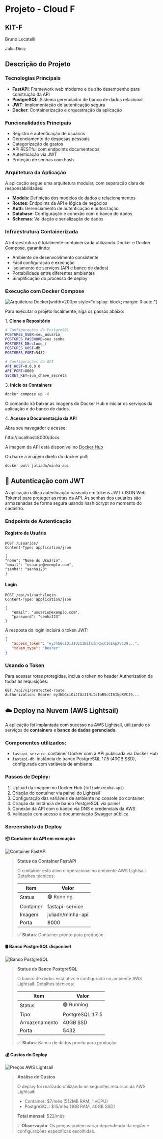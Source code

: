 # **Projeto - Cloud F**

## KIT-F

Bruno Locatelli

Julia Diniz

## **Descrição do Projeto**

### **Tecnologias Principais**

- **FastAPI**: Framework web moderno e de alto desempenho para construção da API
- **PostgreSQL**: Sistema gerenciador de banco de dados relacional
- **JWT**: Implementação de autenticação segura
- **Docker**: Containerização e orquestração da aplicação

###  **Funcionalidades Principais**

- Registro e autenticação de usuários
- Gerenciamento de despesas pessoais
- Categorização de gastos
- API RESTful com endpoints documentados
- Autenticação via JWT
- Proteção de senhas com hash

###  **Arquitetura da Aplicação**

A aplicação segue uma arquitetura modular, com separação clara de responsabilidades:

- **Models**: Definição dos modelos de dados e relacionamentos
- **Routes**: Endpoints da API e lógica de negócios
- **Auth**: Gerenciamento de autenticação e autorização
- **Database**: Configuração e conexão com o banco de dados
- **Schemas**: Validação e serialização de dados

###  **Infraestrutura Containerizada**

A infraestrutura é totalmente containerizada utilizando Docker e Docker Compose, garantindo:

- Ambiente de desenvolvimento consistente
- Fácil configuração e execução
- Isolamento de serviços (API e banco de dados)
- Portabilidade entre diferentes ambientes
- Simplificação do processo de deploy


### **Execução com Docker Compose**
![Arquitetura Docker](docker.png){width=200px style="display: block; margin: 0 auto;"}

Para executar o projeto localmente, siga os passos abaixo:

1\. **Clone o Repositório**
```bash
# Configurações do PostgreSQL
POSTGRES_USER=seu_usuario
POSTGRES_PASSWORD=sua_senha
POSTGRES_DB=cloud_f
POSTGRES_HOST=db
POSTGRES_PORT=5432

# Configurações da API
API_HOST=0.0.0.0
API_PORT=8000
SECRET_KEY=sua_chave_secreta
```

3\. **Inicie os Containers**
```bash
docker compose up -d
```
   
O comando irá baixar as imagens do Docker Hub e iniciar os serviços da aplicação e do banco de dados.

4\. **Acesse a Documentação da API**
   
Abra seu navegador e acesse:
   
http://localhost:8000/docs

A imagem da API está disponível no [Docker Hub](https://hub.docker.com/repository/docker/juliadn/minha-api/general)

Ou baixe a imagem direto do docker pull:
```bash
docker pull juliadn/minha-api
```

## 🔐 Autenticação com JWT

A aplicação utiliza autenticação baseada em tokens JWT (JSON Web Tokens) para proteger as rotas da API. As senhas dos usuários são armazenadas de forma segura usando hash bcrypt no momento do cadastro.

### Endpoints de Autenticação

#### Registro de Usuário
```http
POST /usuarios/
Content-Type: application/json

{
"nome": "Nome do Usuário",
"email": "usuario@exemplo.com",
"senha": "senha123"
}
```

#### Login
```http
POST /api/v1/auth/login
Content-Type: application/json

{
   "email": "usuario@exemplo.com",
   "password": "senha123"
}
```

A resposta do login incluirá o token JWT:
```json
{
   "access_token": "eyJhbGciOiJIUzI1NiIsInR5cCI6IkpXVCJ9...",
   "token_type": "bearer"
}
```

### Usando o Token

Para acessar rotas protegidas, inclua o token no header Authorization de todas as requisições:
```http
GET /api/v1/protected-route
Authorization: Bearer eyJhbGciOiJIUzI1NiIsInR5cCI6IkpXVCJ9...
```

## ☁️ Deploy na Nuvem (AWS Lightsail)

A aplicação foi implantada com sucesso na AWS Lightsail, utilizando os serviços de **containers** e **banco de dados gerenciado**.

### Componentes utilizados:

- `fastapi-service`: container Docker com a API publicada via Docker Hub
- `fastapi-db`: instância de banco PostgreSQL 17.5 (40GB SSD), configurada com variáveis de ambiente

### Passos de Deploy:

1. Upload da imagem no Docker Hub (`juliadn/minha-api`)
2. Criação do container via painel do Lightsail
3. Configuração das variáveis de ambiente no console do container
4. Criação da instância de banco PostgreSQL via painel
5. Conexão da API com o banco via DNS e credenciais da AWS
6. Validação com acesso à documentação Swagger pública

### Screenshots do Deploy

#### 📦 Container da API em execução
![Container FastAPI](container-aws.png)

> **Status do Container FastAPI**
> 
> O container está ativo e operacional no ambiente AWS Lightsail. Detalhes técnicos:
> 
> | Item | Valor |
> |------|-------|
> | Status | 🟢 Running |
> | Container | fastapi-service |
> | Imagem | juliadn/minha-api |
> | Porta | 8000 |
> 
> ✅ **Status**: Container pronto para produção


#### 🛢️ Banco PostgreSQL disponível
![Banco PostgreSQL](fast-db.png)
> **Status do Banco PostgreSQL**
> 
> O banco de dados está ativo e configurado no ambiente AWS Lightsail. Detalhes técnicos:
> 
> | Item | Valor |
> |------|-------|
> | Status | 🟢 Running |
> | Tipo | PostgreSQL 17.5 |
> | Armazenamento | 40GB SSD |
> | Porta | 5432 |
> 
> ✅ **Status**: Banco de dados pronto para produção


#### 💰 Custos do Deploy

![Preços AWS Lightsail](aws_pricing.png)

> **Análise de Custos**
> 
> O deploy foi realizado utilizando os seguintes recursos da AWS Lightsail:
> 
> - Container: $7/mês (512MB RAM, 1 vCPU)
> - PostgreSQL: $15/mês (1GB RAM, 40GB SSD)
> 
> **Total mensal**: $22/mês
> 
> 💡 **Observação**: Os preços podem variar dependendo da região e configurações específicas escolhidas.





